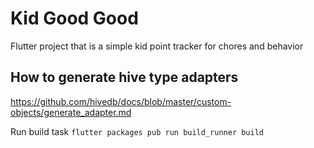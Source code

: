 # Kid Good Good

Flutter project that is a simple kid point tracker for chores and behavior

## How to generate hive type adapters
https://github.com/hivedb/docs/blob/master/custom-objects/generate_adapter.md

Run build task `flutter packages pub run build_runner build`